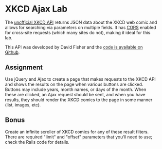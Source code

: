 # XKCD Ajax Lab

The [unofficial XKCD API](http://xkcd-unofficial-api.herokuapp.com/) returns JSON data about the XKCD web comic and allows for searching via parameters on multiple fields. It has [CORS](http://en.wikipedia.org/wiki/Cross-origin_resource_sharing) enabled for cross-site requests (which many sites do not), making it ideal for this lab.

This API was developed by David Fisher and the [code is available on Github](https://github.com/tibbon/xkcd_api_unofficial).

## Assignment

Use jQuery and Ajax to create a page that makes requests to the XKCD API and shows the results on the page when various buttons are clicked. Buttons may include years, month names, or days of the month. When these are clicked, an Ajax request should be sent, and when you have results, they should render the XKCD comics to the page in some manner (list, images, etc).

## Bonus

Create an infinite scroller of XKCD comics for any of these result filters. There are required "limit" and "offset" parameters that you'll need to use; check the Rails code for details.
